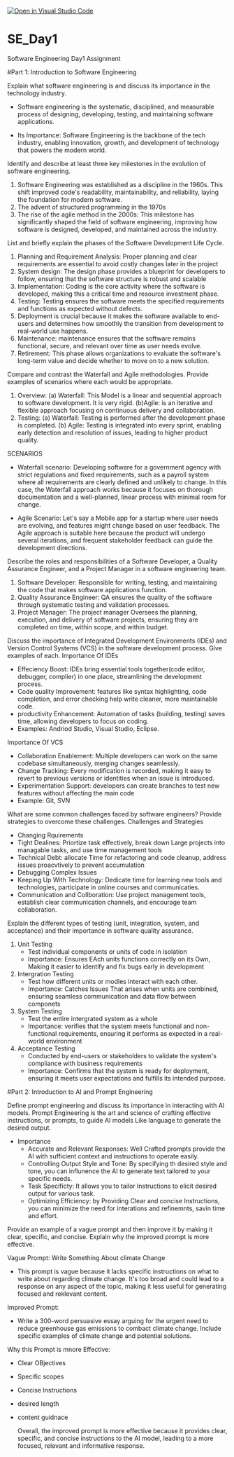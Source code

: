 [![Open in Visual Studio Code](https://classroom.github.com/assets/open-in-vscode-2e0aaae1b6195c2367325f4f02e2d04e9abb55f0b24a779b69b11b9e10269abc.svg)](https://classroom.github.com/online_ide?assignment_repo_id=15581077&assignment_repo_type=AssignmentRepo)
# SE_Day1
Software Engineering Day1 Assignment

#Part 1: Introduction to Software Engineering

Explain what software engineering is and discuss its importance in the technology industry.
- Software engineering is the systematic, disciplined, and measurable process of designing, developing, testing, and maintaining software applications.

- Its Importance: Software Engineering is the backbone of the tech industry, enabling innovation, growth, and development of technology that powers the modern world.

Identify and describe at least three key milestones in the evolution of software engineering.
1. Software Engineering was established as a discipline in the 1960s. This shift improved code's readability, maintainability, and reliability, laying the foundation for modern software.  
2. The advent of structured programming in the 1970s
3. The rise of the agile method in the 2000s: This milestone has significantly shaped the field of software engineering, improving how software is designed, developed, and maintained across the industry.  

List and briefly explain the phases of the Software Development Life Cycle.
1. Planning and Requirement Analysis: Proper planning and clear requirements are essential to avoid costly changes later in the project
2. System design: The design phase provides a blueprint for developers to follow, ensuring that the software structure is robust and scalable
3. Implementation: Coding is the core activity where the software is developed, making this a critical time and resource investment phase.
4. Testing: Testing ensures the software meets the specified requirements and functions as expected without defects.
5. Deployment is crucial because it makes the software available to end-users and determines how smoothly the transition from development to real-world use happens.
6. Maintenance: maintenance ensures that the software remains functional, secure, and relevant over time as user needs evolve.
7. Retirement: This phase allows organizations to evaluate the software's long-term value and decide whether to move on to a new solution.

Compare and contrast the Waterfall and Agile methodologies. Provide examples of scenarios where each would be appropriate.

1. Overview: (a) Waterfall: This Model is a linear and sequential approach to software development. It is very rigid.   (b)Agile: is an iterative and flexible approach focusing on continuous delivery and collaboration.
2. Testing: (a) Waterfall: Testing is performed after the development phase is completed. (b) Agile: Testing is integrated into every sprint, enabling early detection and resolution of issues, leading to higher product quality.

 SCENARIOS 
- Waterfall scenario: Developing software for a government agency with strict regulations and fixed requirements, such as a payroll system where all requirements are clearly defined and unlikely to change. In this case, the Waterfall approach works because it focuses on thorough documentation and a well-planned, linear process with minimal room for change. 

- Agile Scenario: Let's say a Mobile app for a startup where user needs are evolving, and features might change based on user feedback. The Agile approach is suitable here because the product will undergo several iterations, and frequent stakeholder feedback can guide the development directions.
 
Describe the roles and responsibilities of a Software Developer, a Quality Assurance Engineer, and a Project Manager in a software engineering team.
1. Software Developer: Responsible for writing, testing, and maintaining the code that makes software applications function.
2. Quality Assurance Engineer: QA ensures the quality of the software through systematic testing and validation processes.
3. Project Manager: The project manager Oversees the planning, execution, and delivery of software projects, ensuring they are completed on time, within scope, and within budget.

Discuss the importance of Integrated Development Environments (IDEs) and Version Control Systems (VCS) in the software development process. Give examples of each.
Importance Of IDEs
- Effeciency Boost: IDEs bring essential tools together(code editor, debugger, complier) in one place, streamlining the development process.
- Code quality Improvement: features like syntax highlighting, code completion, and error checking help write cleaner, more maintainable code.
- productivity Enhancement: Automation of tasks (building, testing) saves time, allowing developers to focus on coding.
- Examples: Andriod Studio, Visual Studio, Eclipse.

Importance Of VCS 
- Collaboration Enablement: Multiple developers can work on the same codebase simultaneously, merging changes seamlessly.
- Change Tracking: Every modification is recorded, making it easy to revert to previous versions or identities when an issue is introduced.
- Experimentation Support: developers can create branches to test new features without affecting the main code
- Example: Git, SVN

What are some common challenges faced by software engineers? Provide strategies to overcome these challenges.
Challenges and Strategies 

- Changing Rquirements
- Tight Dealines: Priortize task effectively, break down Large projects into managable tasks, and use time management tools
- Technical Debt: allocate Time for refactoring and code cleanup, address issues proacvtively to prevent accumulation
- Debugging Complex Issues
- Keeping Up With Technology: Dedicate time for learning new tools and technologies, participate in online courses and communicaties. 
- Communication and Collboration: Use project management tools, establish clear communication channels, and encourage team collaboration.

Explain the different types of testing (unit, integration, system, and acceptance) and their importance in software quality assurance.
1. Unit Testing
   - Test individual components or units of code in isolation
   - Importance: Ensures EAch units functions correctly on its Own, Making it easier to identify and fix bugs early in development
2. Intergration Testing
   - Test how different units or modles interact with each other.
   - Importance: Catches Issues That arises when units are combined, ensuring seamless communication and data flow between componets
3. System Testing
   - Test the entire intergrated system as a whole
   - Importance: verifies that the system meets functional and non-functional requirements, ensuring it performs as expected in a real-world environment
4. Acceptance Testing
   - Conducted by end-users or stakeholders to validate the system's compliance with business requirements
   - Importance: Confirms that the system is ready for deployment, ensuring it meets user expectations and fulfills its intended purpose. 

#Part 2: Introduction to AI and Prompt Engineering


Define prompt engineering and discuss its importance in interacting with AI models.
 Prompt Engineering is the art and science of crafting effective instructions, or prompts, to guide AI models Like language to generate the desired output.

 - Importance
   * Accurate and Relevant Responses: Well Crafted prompts provide the AI with sufficient context and instructions to operate easily.
   * Controlling Output Style and Tone: By specifying th desired style and tone, you can influnence the AI to generate text tailored to your specific needs.
   * Task Specificty: It allows you to tailor Instructions to elicit desired output for various task.
   * Optimizing Efficiency: by Providing Clear and concise Instructions, you can minimize the need for interations and refinemnts, savin time and effort. 

Provide an example of a vague prompt and then improve it by making it clear, specific, and concise. Explain why the improved prompt is more effective.

Vague Prompt: 
Write Something About climate Change
- This prompt is vague because it lacks specific instructions on what to write about regarding climate change. It's too broad and could lead to a response on any aspect of the topic, making it less useful for generating focused and reklevant content.

Improved Prompt: 
- Write a 300-word persuasive essay arguing for the urgent need to reduce greenhouse gas emissions to combact climate change. Include specific examples of climate change and potential solutions.

Why this Prompt is mnore Effective: 
- Clear OBjectives
- Specific scopes
- Concise Instructions
- desired length
- content guidnace

  Overall, the improved prompt is more effective because it provides clear, specific, and concise instructions to the AI model, leading to a more focused, relevant and informative response.
